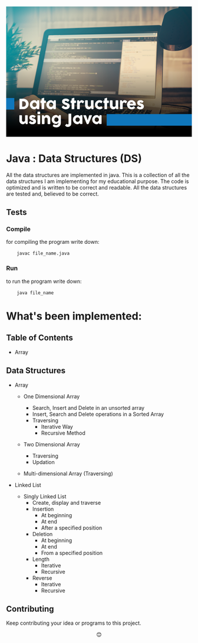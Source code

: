<p align="center"><img src="pictures/DS.png"></p>

# Java : Data Structures (DS)
All the data structures are implemented in java.
This is a collection of all the data structures I am implementing for my educational purpose. The code is optimized and is written to be correct and readable. All the data structures are tested and, believed to be correct.

## Tests

### Compile
for compiling the program write down:
```
	javac file_name.java
```

### Run
to run the program write down:
```
	java file_name
```

# What's been implemented:

## Table of Contents

- Array

## Data Structures

- Array
	- One Dimensional Array
		- Search, Insert and Delete in an unsorted array
		- Insert, Search and Delete operations in a Sorted Array
		- Traversing 
			- Iterative Way
			- Recursive Method

	- Two Dimensional Array
		- Traversing
		- Updation

	- Multi-dimensional Array (Traversing)

- Linked List
	- Singly Linked List
		- Create, display and traverse
		- Insertion
			- At beginning
			- At end
			- After a specified position
		- Deletion
			- At beginning
			- At end
			- From a specified position
		- Length
			- Iterative
			- Recursive
		- Reverse
			- Iterative
			- Recursive

## Contributing
Keep contributing your idea or programs to this project.

<p align="center">😊</p>